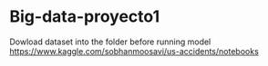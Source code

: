 # Big-data-proyecto1

Dowload dataset into the folder before running model
https://www.kaggle.com/sobhanmoosavi/us-accidents/notebooks
